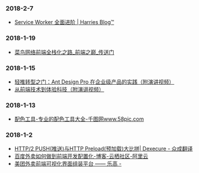### 2018-2-7<br />
+ [Service Worker 全面进阶 | Harries Blog™](http://www.liuhaihua.cn/archives/454811.html)<br />

### 2018-1-19<br />
+ [菜鸟网络前端全栈化之路_前端之巅_传送门](http://chuansong.me/n/2146235952511)<br />

### 2018-1-15<br />
+ [轻推转型之门：Ant Design Pro 在企业级产品的实践（附演讲视频）](https://zhuanlan.zhihu.com/p/32771546)<br />
+ [从前端技术到体验科技（附演讲视频）](https://zhuanlan.zhihu.com/p/32782686)<br />

### 2018-1-13<br />
+ [配色工具-专业的配色工具大全-千图网www.58pic.com](http://www.58pic.com/peise/)<br />

### 2018-1-2<br />
+ [HTTP/2 PUSH(推送)与HTTP Preload(预加载)大比拼| Dexecure - 众成翻译](http://www.zcfy.cc/article/http-2-push-vs-http-preload-dexecure-4722.html?t=new)<br />
+ [百度外卖如何做到前端开发配置化-博客-云栖社区-阿里云](https://yq.aliyun.com/articles/112472)<br />
+ [美团外卖前端可视化界面组装平台 —— 乐高 -](https://tech.meituan.com/waimai-lego.html)<br />